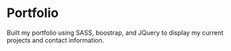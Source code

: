# Portfolio

Built my portfolio using SASS, boostrap, and JQuery to display my current projects and contact information.
